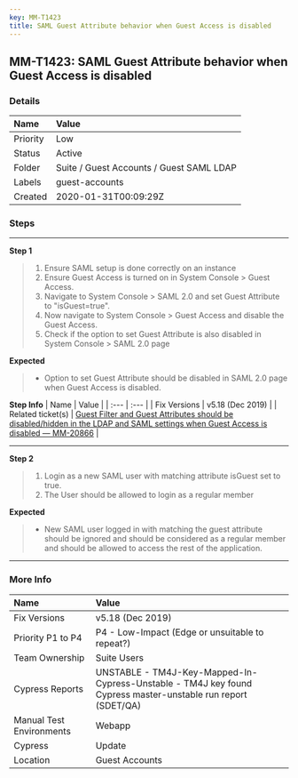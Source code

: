 ```yaml
---
key: MM-T1423
title: SAML Guest Attribute behavior when Guest Access is disabled
---
```


## MM-T1423: SAML Guest Attribute behavior when Guest Access is disabled

### Details

| Name     | Value                                    |
| :------- | :--------------------------------------- |
| Priority | Low                                      |
| Status   | Active                                   |
| Folder   | Suite / Guest Accounts / Guest SAML LDAP |
| Labels   | guest-accounts                           |
| Created  | 2020-01-31T00:09:29Z                     |

### Steps

<hr/>

**Step 1**

> <article><ol><li>Ensure SAML setup is done correctly on an instance</li><li>Ensure Guest Access is turned on in System Console &gt; Guest Access.</li><li>Navigate to System Console &gt; SAML 2.0 and set Guest Attribute to "isGuest=true".</li><li>Now navigate to System Console &gt; Guest Access and disable the Guest Access.</li><li>Check if the option to set Guest Attribute is also disabled in System Console &gt; SAML 2.0 page</li></ol></article>

**Expected**

> <article><ul><li>Option to set Guest Attribute should be disabled in SAML 2.0 page when Guest Access is disabled.</li></ul></article>

**Step Info**
| Name | Value |
| :--- | :--- |
| Fix Versions | v5.18 (Dec 2019) |
| Related ticket(s) | <a href="https://mattermost.atlassian.net/browse/MM-20866">Guest Filter and Guest Attributes should be disabled/hidden in the LDAP and SAML settings when Guest Access is disabled — MM-20866</a> |

<hr/>

**Step 2**

> <article><ol><li>Login as a new SAML user with matching attribute isGuest set to true.</li><li>The User should be allowed to login as a regular member</li></ol></article>

**Expected**

> <article><ul><li>New SAML user logged in with matching the guest attribute should be ignored and should be considered as a regular member and should be allowed to access the rest of the application.</li></ul></article>

<hr/>

### More Info

| Name                     | Value                                                                                                        |
| :----------------------- | :----------------------------------------------------------------------------------------------------------- |
| Fix Versions             | v5.18 (Dec 2019)                                                                                             |
| Priority P1 to P4        | P4 - Low-Impact (Edge or unsuitable to repeat?)                                                              |
| Team Ownership           | Suite Users                                                                                                  |
| Cypress Reports          | UNSTABLE - TM4J-Key-Mapped-In-Cypress-Unstable - TM4J key found Cypress master-unstable run report (SDET/QA) |
| Manual Test Environments | Webapp                                                                                                       |
| Cypress                  | Update                                                                                                       |
| Location                 | Guest Accounts                                                                                               |
